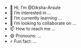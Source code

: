 - 👋 Hi, I’m @Diksha-Arsule
- 👀 I’m interested in ...
- 🌱 I’m currently learning ...
- 💞️ I’m looking to collaborate on ...
- 📫 How to reach me ...
- 😄 Pronouns: ...
- ⚡ Fun fact: ...

<!---
Diksha-Arsule/Diksha-Arsule is a ✨ special ✨ repository because its `README.md` (this file) appears on your GitHub profile.
You can click the Preview link to take a look at your changes.
--->
